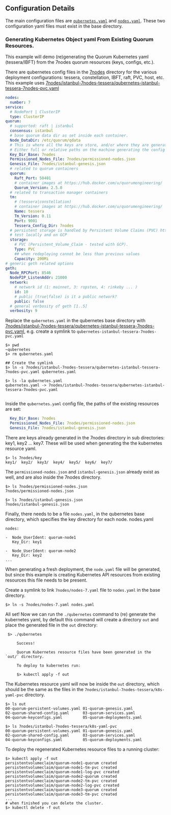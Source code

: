 
## Configuration Details
The main configuration files are [`qubernetes.yaml`](../7nodes/istanbul-7nodes-tessera/qubernetes-istanbul-tessera-7nodes-pvc.yaml) and [`nodes.yaml`](../7nodes/nodes-7.yaml). 
These two configuration yaml files must exist in the base directory.


### Generating Kubernetes Object yaml From Existing Quorum Resources.

This example will demo (re)generating the Quorum Kubernetes yaml (tessera/IBFT) from the 7nodes quorum resources (keys, configs, etc.). 

There are qubernetes config files in the [7nodes](../7nodes) directory for the various deployment configurations: tessera, constellation, IBFT, raft, PVC, host, etc.   
This example uses [7nodes/istanbul-7nodes-tessera/qubernetes-istanbul-tessera-7nodes-pvc.yaml](../7nodes/istanbul-7nodes-tessera/qubernetes-istanbul-tessera-7nodes-pvc.yaml)

```yaml
nodes:
  number: 7
service:
  # NodePort | ClusterIP
  type: ClusterIP
quorum:
  # supported: raft | istanbul
  consensus: istanbul
  # base quorum data dir as set inside each container.
  Node_DataDir: /etc/quorum/qdata
  # This is where all the keys are store, and/or where they are generated, as in the case of quorum-keygen.
  # Either full or relative paths on the machine generating the config
  Key_Dir_Base: 7nodes
  Permissioned_Nodes_File: 7nodes/permissioned-nodes.json
  Genesis_File: 7nodes/istanbul-genesis.json
  # related to quorum containers
  quorum:
    Raft_Port: 50401
    # container images at https://hub.docker.com/u/quorumengineering/
    Quorum_Version: 2.5.0
  # related to transaction manager containers
  tm:
    # (tessera|constellation)
    # container images at https://hub.docker.com/u/quorumengineering/
    Name: tessera
    Tm_Version: 0.11
    Port: 9001
    Tessera_Config_Dir: 7nodes
  # persistent storage is handled by Persistent Volume Claims (PVC) https://kubernetes.io/docs/concepts/storage/persistent-volumes/
  # test locally and on GCP
  storage:
    # PVC (Persistent_Volume_Claim - tested with GCP).
    Type: PVC
    ## when redeploying cannot be less than previous values
    Capacity: 200Mi
# generic geth related options
geth:
  Node_RPCPort: 8546
  NodeP2P_ListenAddr: 21000
  network:
    # network id (1: mainnet, 3: ropsten, 4: rinkeby ... )
    id: 10
    # public (true|false) is it a public network?
    public: false
  # general verbosity of geth [1..5]
  verbosity: 9
```

Replace the `qubernetes.yaml` in the qubernetes base directory with [7nodes/istanbul-7nodes-tessera/qubernetes-istanbul-tessera-7nodes-pvc.yaml](../7nodes/istanbul-7nodes-tessera/qubernetes-istanbul-tessera-7nodes-pvc.yaml), e.g. create a symlink to `qubernetes-istanbul-tessera-7nodes-pvc.yaml`
 
```
$> pwd
~qubernetes
$> rm qubernetes.yaml

## Create the symlink
$> ln -s 7nodes/istanbul-7nodes-tessera/qubernetes-istanbul-tessera-7nodes-pvc.yaml qubernetes.yaml

$> ls -la qubernetes.yaml
qubernetes.yaml -> 7nodes/istanbul-7nodes-tessera/qubernetes-istanbul-tessera-7nodes-pvc.yaml
 
```

Inside the `qubernetes.yaml` config file, the paths of the existing resources are set:
```yaml
  Key_Dir_Base: 7nodes
  Permissioned_Nodes_File: 7nodes/permissioned-nodes.json
  Genesis_File: 7nodes/istanbul-genesis.json
```
There are keys already generated in the 7nodes directory in sub directories: key1, key2 ... key7. These will be used when
generating the the kubernetes resource yaml.
```shell
$> ls 7nodes/key
key1/  key2/  key3/  key4/  key5/  key6/  key7/
```

The `permissioned-nodes.json` and `istanbul-genesis.json` already exist as well, and are also inside the 7nodes directory.
```shell
$> ls 7nodes/permissioned-nodes.json
7nodes/permissioned-nodes.json

$> ls 7nodes/istanbul-genesis.json
7nodes/istanbul-genesis.json
```

Finally, there needs to be a file `nodes.yaml`, in the qubernetes base directory, which specifies the key directory for each node.
nodes.yaml  
```shell
nodes:

-  Node_UserIdent: quorum-node1
   Key_Dir: key1

-  Node_UserIdent: quorum-node2
   Key_Dir: key2
...
```

When generating a fresh deployment, the `node.yaml` file will be generated, but since this example is creating 
Kubernetes API resources from existing resources this file needs to be present.

Create a symlink to link `7nodes/nodes-7.yaml` file to `nodes.yaml` in the base directory. 
```shell
$> ln -s 7nodes/nodes-7.yaml nodes.yaml
```

All set! Now we can run the `./qubernetes` command to (re) generate the kubernetes yaml, by default this command will create 
a directory `out` and place the generated file in the `out` directory:

```shell
 $> ./qubernetes
   
     Success!
   
     Quorum Kubernetes resource files have been generated in the `out/` directory.
   
     To deploy to kubernetes run:
   
     $> kubectl apply -f out
```

The Kubernetes resource yaml will now be inside the `out` directory, which should be the same as the files in the
`7nodes/istanbul-7nodes-tessera/k8s-yaml-pvc` directory.
  
```shell
$> ls out
00-quorum-persistent-volumes.yaml 01-quorum-genesis.yaml            02-quorum-shared-config.yaml      03-quorum-services.yaml           04-quorum-keyconfigs.yaml         05-quorum-deployments.yaml

$> ls 7nodes/istanbul-7nodes-tessera/k8s-yaml-pvc
00-quorum-persistent-volumes.yaml 01-quorum-genesis.yaml            02-quorum-shared-config.yaml      03-quorum-services.yaml           04-quorum-keyconfigs.yaml         05-quorum-deployments.yaml
```

To deploy the regenerated Kubernetes resource files to a running cluster:
```
$> kubectl apply -f out
persistentvolumeclaim/quorum-node1-quorum created
persistentvolumeclaim/quorum-node1-tm-pvc created
persistentvolumeclaim/quorum-node1-log-pvc created
persistentvolumeclaim/quorum-node2-quorum created
persistentvolumeclaim/quorum-node2-tm-pvc created
persistentvolumeclaim/quorum-node2-log-pvc created
persistentvolumeclaim/quorum-node3-quorum created
persistentvolumeclaim/quorum-node3-tm-pvc created
...
# when finished you can delete the cluster.
$> kubectl delete -f out
```